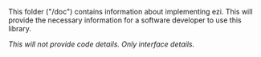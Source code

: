 This folder ("/doc") contains information about implementing ezi. This will provide the necessary information for a software developer to use this library.

*This will not provide code details. Only interface details.*
